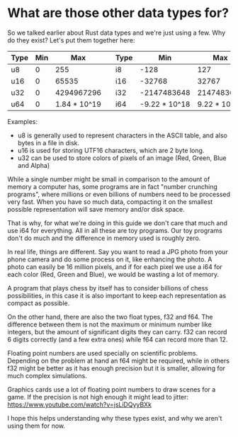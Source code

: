 # What are those other data types for?

So we talked earlier about Rust data types and we're just using a few. Why do they exist? Let's put them together here:

| Type | Min |     Max      | | Type |      Min      |      Max     |
|------|-----|--------------|-|------|---------------|--------------|
|  u8  |  0  |          255 | |  i8  |          -128 |          127 |
|  u16 |  0  |        65535 | |  i16 |        -32768 |        32767 |
|  u32 |  0  |   4294967296 | |  i32 |   -2147483648 |   2147483647 |
|  u64 |  0  | 1.84 * 10^19 | |  i64 | -9.22 * 10^18 | 9.22 * 10^18 |
	

Examples:
* u8 is generally used to represent characters in the ASCII table, and also bytes in a file in disk.
* u16 is used for storing UTF16 characters, which are 2 byte long.
* u32 can be used to store colors of pixels of an image (Red, Green, Blue and Alpha)

While a single number might be small in comparison to the amount of memory a computer has, some programs are in fact "number crunching programs", where millions or even billions of numbers need to be processed very fast. When you have so much data, compacting it on the smallest possible representation will save memory and/or disk space.

That is why, for what we're doing in this guide we don't care that much and use i64 for everything. All in all these are toy programs. Our toy programs don't do much and the difference in memory used is roughly zero.

In real life, things are different. Say you want to read a JPG photo from your phone camera and do some process on it, like enhancing the photo. A photo can easily be 16 million pixels, and if for each pixel we use a i64 for each color (Red, Green and Blue), we would be wasting a lot of memory.

A program that plays chess by itself has to consider billions of chess possibilities, in this case it is also important to keep each representation as compact as possible.

On the other hand, there are also the two float types, f32 and f64. The difference between them is not the maximum or minimum number like integers, but the amount of significant digits they can carry. f32 can record 6 digits correctly (and a few extra ones) while f64 can record more than 12.
<!-- TODO: in fact, f64 can represent bigger numbers than f32, but not that this does matter here... -->

Floating point numbers are used specially on scientific problems. Depending on the problem at hand an f64 might be required, while in others f32 might be better as it has enough precision but it is smaller, allowing for much complex simulations.

Graphics cards use a lot of floating point numbers to draw scenes for a game. If the precision is not high enough it might lead to jitter: https://www.youtube.com/watch?v=jsLiDQyyBXk

I hope this helps understanding why these types exist, and why we aren't using them for now.
